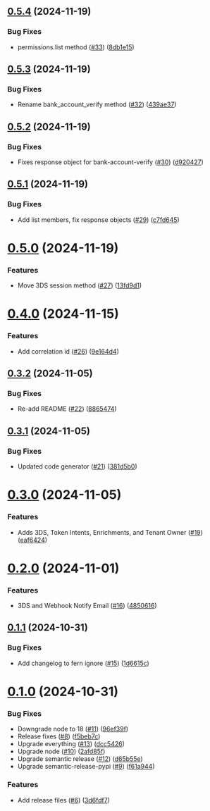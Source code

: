 ## [0.5.4](https://github.com/Basis-Theory/python-sdk/compare/v0.5.3...v0.5.4) (2024-11-19)


### Bug Fixes

* permissions.list method ([#33](https://github.com/Basis-Theory/python-sdk/issues/33)) ([8db1e15](https://github.com/Basis-Theory/python-sdk/commit/8db1e15c573a267aef76c6aa13e7a8022de7d873))

## [0.5.3](https://github.com/Basis-Theory/python-sdk/compare/v0.5.2...v0.5.3) (2024-11-19)


### Bug Fixes

* Rename bank_account_verify method ([#32](https://github.com/Basis-Theory/python-sdk/issues/32)) ([439ae37](https://github.com/Basis-Theory/python-sdk/commit/439ae373d80755853eb3cf72c69a66a6fdde8594))

## [0.5.2](https://github.com/Basis-Theory/python-sdk/compare/v0.5.1...v0.5.2) (2024-11-19)


### Bug Fixes

* Fixes response object for bank-account-verify ([#30](https://github.com/Basis-Theory/python-sdk/issues/30)) ([d920427](https://github.com/Basis-Theory/python-sdk/commit/d92042768ee2c3b2346d7aebd7bb0ff6db12b9bc))

## [0.5.1](https://github.com/Basis-Theory/python-sdk/compare/v0.5.0...v0.5.1) (2024-11-19)


### Bug Fixes

* Add list members, fix response objects ([#29](https://github.com/Basis-Theory/python-sdk/issues/29)) ([c7fd645](https://github.com/Basis-Theory/python-sdk/commit/c7fd64593420efba4058789f331b2af7dfb09dff))

# [0.5.0](https://github.com/Basis-Theory/python-sdk/compare/v0.4.0...v0.5.0) (2024-11-19)


### Features

* Move 3DS session method ([#27](https://github.com/Basis-Theory/python-sdk/issues/27)) ([13fd9d1](https://github.com/Basis-Theory/python-sdk/commit/13fd9d14583c2ac5a1daf954b497ab227941276b))

# [0.4.0](https://github.com/Basis-Theory/python-sdk/compare/v0.3.2...v0.4.0) (2024-11-15)


### Features

* Add correlation id ([#26](https://github.com/Basis-Theory/python-sdk/issues/26)) ([9e164d4](https://github.com/Basis-Theory/python-sdk/commit/9e164d47b393cbfb3bdc863ce67ef2d8bcb68b24))

## [0.3.2](https://github.com/Basis-Theory/python-sdk/compare/v0.3.1...v0.3.2) (2024-11-05)


### Bug Fixes

* Re-add README ([#22](https://github.com/Basis-Theory/python-sdk/issues/22)) ([8865474](https://github.com/Basis-Theory/python-sdk/commit/886547424c745354754e4b066f4d4d63c757bc76))

## [0.3.1](https://github.com/Basis-Theory/python-sdk/compare/v0.3.0...v0.3.1) (2024-11-05)


### Bug Fixes

* Updated code generator ([#21](https://github.com/Basis-Theory/python-sdk/issues/21)) ([381d5b0](https://github.com/Basis-Theory/python-sdk/commit/381d5b0679c163f049579cdcaae6a961dff358fd))

# [0.3.0](https://github.com/Basis-Theory/python-sdk/compare/v0.2.0...v0.3.0) (2024-11-05)


### Features

* Adds 3DS, Token Intents, Enrichments, and Tenant Owner ([#19](https://github.com/Basis-Theory/python-sdk/issues/19)) ([eaf6424](https://github.com/Basis-Theory/python-sdk/commit/eaf64240012b0b8d9ce22a5879033c8a2044ae9b))

# [0.2.0](https://github.com/Basis-Theory/python-sdk/compare/v0.1.1...v0.2.0) (2024-11-01)


### Features

* 3DS and Webhook Notify Email ([#16](https://github.com/Basis-Theory/python-sdk/issues/16)) ([4850616](https://github.com/Basis-Theory/python-sdk/commit/48506167eef57b37d030e460ff10cfef0a9c7390))

## [0.1.1](https://github.com/Basis-Theory/python-sdk/compare/v0.1.0...v0.1.1) (2024-10-31)


### Bug Fixes

* Add changelog to fern ignore ([#15](https://github.com/Basis-Theory/python-sdk/issues/15)) ([1d6615c](https://github.com/Basis-Theory/python-sdk/commit/1d6615c10d0ce13f1e7ff9831e209e4307f1b9e3))

# [0.1.0](https://github.com/Basis-Theory/python-sdk/compare/v0.0.1...v0.1.0) (2024-10-31)


### Bug Fixes

* Downgrade node to 18 ([#11](https://github.com/Basis-Theory/python-sdk/issues/11)) ([96ef39f](https://github.com/Basis-Theory/python-sdk/commit/96ef39f49dcc990a9312d7026c6e0a0436830f58))
* Release fixes ([#8](https://github.com/Basis-Theory/python-sdk/issues/8)) ([f5beb7c](https://github.com/Basis-Theory/python-sdk/commit/f5beb7c5ca76a2e6b4e3bde4f806151d4c3fc84b))
* Upgrade everything ([#13](https://github.com/Basis-Theory/python-sdk/issues/13)) ([dcc5426](https://github.com/Basis-Theory/python-sdk/commit/dcc542688733b2c14b93ca2f56d72e8a598b56a4))
* Upgrade node ([#10](https://github.com/Basis-Theory/python-sdk/issues/10)) ([2afd85f](https://github.com/Basis-Theory/python-sdk/commit/2afd85febd1528e48798c8ef214fbd6639574e21))
* Upgrade semantic release ([#12](https://github.com/Basis-Theory/python-sdk/issues/12)) ([d65b55e](https://github.com/Basis-Theory/python-sdk/commit/d65b55e37140f75dd9456fecc002695e711197bd))
* Upgrade semantic-release-pypi ([#9](https://github.com/Basis-Theory/python-sdk/issues/9)) ([f61a944](https://github.com/Basis-Theory/python-sdk/commit/f61a944d66908c532dd2ff95d58707d77587a76e))


### Features

* Add release files ([#6](https://github.com/Basis-Theory/python-sdk/issues/6)) ([3d6fdf7](https://github.com/Basis-Theory/python-sdk/commit/3d6fdf7d4c41fcbc01cbabdebfcb9db64aef99ec))
